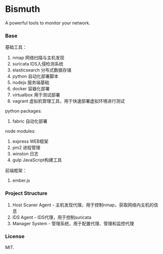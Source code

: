 # Bismuth
A powerful tools to monitor your network.

### Base

基础工具：
1. nmap             网络扫描与主机发现
2. suricata         IDS入侵检测系统
3. elasticsearch    分布式数据存储
4. python           自动化部署脚本
5. nodejs           服务端基础
6. docker           容器化部署
7. virtualbox       用于测试部署
8. vagrant          虚拟机管理工具，用于快速部署虚拟环境进行测试

python packages:
1. fabric           自动化部署

node modules:
1. express          WEB框架
2. pm2              进程管理
3. winston          日志
4. gulp             JavaScript构建工具

前端框架：
1. ember.js

### Project Structure

1. Host Scaner Agent - 主机发现代理，用于控制nmap，获取网络内主机的信息
2. IDS Agent         - IDS代理，用于控制suricata
3. Manager System    - 管理系统，用于配置代理、管理和监控代理

### License

MIT.
